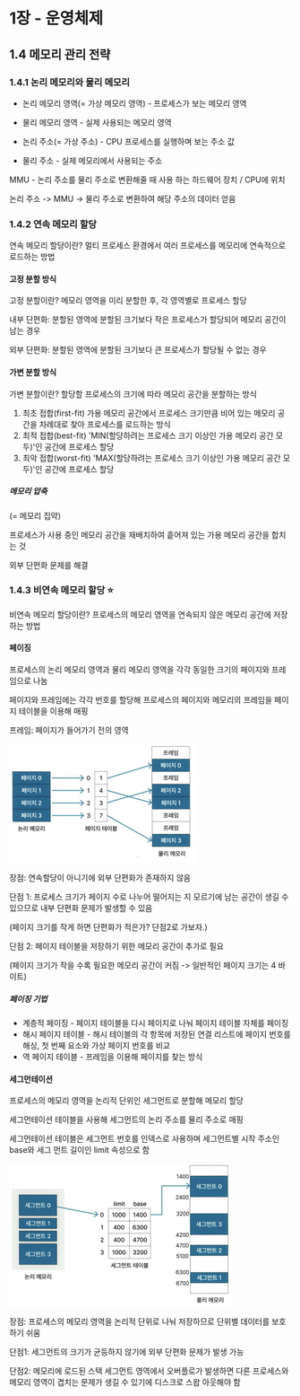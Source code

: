 # 1장 - 운영체제

## 1.4 메모리 관리 전략

### 1.4.1 논리 메모리와 물리 메모리

* 논리 메모리 영역(= 가상 메모리 영역) - 프로세스가 보는 메모리 영역
* 물리 메모리 영역 - 실제 사용되는 메모리 영역

* 논리 주소(= 가상 주소) - CPU 프로세스를 실행하며 보는 주소 값
* 물리 주소 - 실제 메모리에서 사용되는 주소

MMU - 논리 주소를 물리 주소로 변환해줄 때 사용 하는 하드웨어 장치 / CPU에 위치

논리 주소 -> MMU -> 물리 주소로 변환하여 해당 주소의 데이터 얻음

### 1.4.2 연속 메모리 할당

연속 메모리 할당이란? 멀티 프로세스 환경에서 여러 프로세스를 메모리에 연속적으로 로드하는 방법

#### 고정 분할 방식

고정 분할이란? 메모리 영역을 미리 분할한 후, 각 영역별로 프로세스 할당

내부 단편화: 분할된 영역에 분할된 크기보다 작은 프로세스가 할당되어 메모리 공간이 남는 경우

외부 단편화: 분할된 영역에 분할된 크기보다 큰 프로세스가 할당될 수 없는 경우

#### 가변 분할 방식

가변 분할이란? 할당할 프로세스의 크기에 따라 메모리 공간을 분할하는 방식

1. 최초 접합(first-fit)
  가용 메모리 공간에서 프로세스 크기만큼 비어 있는 메모리 공간을 차례대로 찾아 프로세스를 로드하는 방식
2. 최적 접합(best-fit)
  'MIN(할당하려는 프로세스 크기 이상인 가용 메모리 공간 모두)'인 공간에 프로세스 할당
3. 최악 접합(worst-fit)
  'MAX(할당하려는 프로세스 크기 이상인 가용 메모리 공간 모두)'인 공간에 프로세스 할당

##### 메모리 압축

(= 메모리 집약)

프로세스가 사용 중인 메모리 공간을 재배치하여 흩어져 있는 가용 메모리 공간을 합치는 것

외부 단편화 문제를 해결

### 1.4.3 비연속 메모리 할당 ⭐

비연속 메모리 할당이란? 프로세스의 메모리 영역을 연속되지 않은 메모리 공간에 저장하는 방법

#### 페이징

프로세스의 논리 메모리 영역과 물리 메모리 영역을 각각 동일한 크기의 페이지와 프레임으로 나눔

페이지와 프레임에는 각각 번호를 할당해 프로세스의 페이지와 메모리의 프레임을 페이지 테이블을 이용해 매핑

프레임: 페이지가 들어가기 전의 영역

![Alt text](paging.png)

장점: 연속할당이 아니기에 외부 단편화가 존재하지 않음

단점 1: 프로세스 크기가 페이지 수로 나누어 떨어지는 지 모르기에 남는 공간이 생길 수 있으므로 내부 단편화 문제가 발생할 수 있음

(페이지 크기를 작게 하면 단편화가 적은가? 단점2로 가보자.)

단점 2: 페이지 테이블을 저장하기 위한 메모리 공간이 추가로 필요

(페이지 크기가 작을 수록 필요한 메모리 공간이 커짐 -> 일반적인 페이지 크기는 4 바이트)

##### 페이징 기법

* 계층적 페이징 - 페이지 테이블을 다시 페이지로 나눠 페이지 테이블 자체를 페이징
* 해시 페이지 테이블 - 해시 테이블의 각 항목에 저장된 연결 리스트에 페이지 번호를 해싱, 첫 번째 요소와 가상 페이지 번호를 비교
* 역 페이지 테이블 - 프레임을 이용해 페이지를 찾는 방식

#### 세그먼테이션

프로세스의 메모리 영역을 논리적 단위인 세그먼트로 분할해 메모리 할당

세그먼테이션 테이블을 사용해 세그먼트의 논리 주소를 물리 주소로 매핑

세그먼테이션 테이블은 세그먼트 번호를 인덱스로 사용하며 세그먼트별 시작 주소인 base와 세그 먼트 길이인 limit 속성으로 함

![Alt text](segmentation.png)

장점: 프로세스의 메모리 영역을 논리적 단위로 나눠 저장하므로 단위별 데이터를 보호하기 쉬움

단점1: 세그먼트의 크기가 균등하지 않기에 외부 단편화 문제가 발생 가능

단점2: 메모리에 로드된 스택 세그먼트 영역에서 오버플로가 발생하면 다른 프로세스와 메모리 영역이 겹치는 문제가 생길 수 있기에 디스크로 스왑 아웃해야 함
